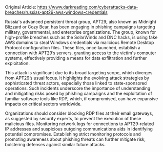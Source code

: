Original Article: https://www.darkreading.com/cyberattacks-data-breaches/russias-apt29-aws-windows-credentials

Russia's advanced persistent threat group, APT29, also known as Midnight Blizzard or Cozy Bear, has been engaging in phishing campaigns targeting military, governmental, and enterprise organizations. The group, known for high-profile breaches such as the SolarWinds and DNC hacks, is using fake AWS domains to steal Windows credentials via malicious Remote Desktop Protocol configuration files. These files, once launched, establish a connection with APT29’s servers, granting access to the victim's computer systems, effectively providing a means for data exfiltration and further exploitation.

This attack is significant due to its broad targeting scope, which diverges from APT29’s usual focus. It highlights the evolving attack strategies by sophisticated threat actors, especially those linked to state-sponsored operations. Such incidents underscore the importance of understanding and mitigating risks posed by phishing campaigns and the exploitation of familiar software tools like RDP, which, if compromised, can have expansive impacts on critical sectors worldwide.

Organizations should consider blocking RDP files at their email gateways, as suggested by security experts, to prevent the execution of these malicious files. Monitoring network logs for connections to APT29-related IP addresses and suspicious outgoing communications aids in identifying potential compromises. Establishing strict monitoring protocols and promoting awareness about phishing threats can further mitigate risk, bolstering defenses against similar future attacks.